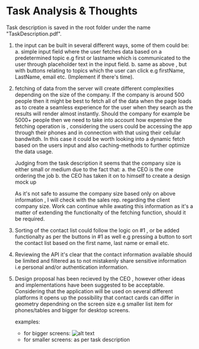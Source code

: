 # Task Analysis & Thoughts

Task description is saved in the root folder under the name "TaskDescription.pdf".

1. the input can be built in several different ways, some of them could be:
   a. simple input field where the user fetches data based on a predetermined topic e.g first or lastname which is communicated to the user through
   placeholder text in the input field.
   b. same as above , but with buttons relating to topics which the user can click e.g firstName, LastName, email etc. (Implement if there's time).

2. fetching of data from the server will create different complexities depending on the size of the company. If the company is around 500 people
   then it might be best to fetch all of the data when the page loads as to create a seamless experience for the user when they search as the results
   will render almost instantly.
   Should the company for example be 5000+ people then we need to take into account how expensive the fetching operation is , considering the users
   could be accessing the app through their phones and in connection with that using their cellular bandwitdh. In this case it could be worth looking
   into a dynamic fetch based on the users input and also caching-methods to further optimize the data usage.

   Judging from the task description it seems that the company size is either small or medium due to the fact that:
   a. the CEO is the one ordering the job
   b. the CEO has taken it on to himself to create a design mock up

   As it's not safe to assume the company size based only on above information , I will check with the sales rep. regarding the client company size.
   Work can continue while awating this information as it's a matter of extending the functionalty of the fetching function, should it be required.

3. Sorting of the contact list could follow the logic on #1 , or be added functionalty as per the buttons in #1 as well e.g pressing a button to
   sort the contact list based on the first name, last name or email etc.

4. Reviewing the API it's clear that the contact information available should be limited and filtered as to not mistakenly share
   sensitive information i.e personal and/or authentication information.

5. Design proposal has been recieved by the CEO , however other ideas and implementations have been suggested to be acceptable. Considering that the application
   will be used on several different platforms it opens up the possibility that contact cards can differ in geometry dependning on the screen size e.g smaller list item
   for phones/tables and bigger for desktop screens.

   examples:

   - for bigger screens:
     ![alt text](https://www.behance.net/gallery/66677473/Day-590-Users-List-UI-Design/modules/390086483)
   - for smaller screens:
     as per task description
